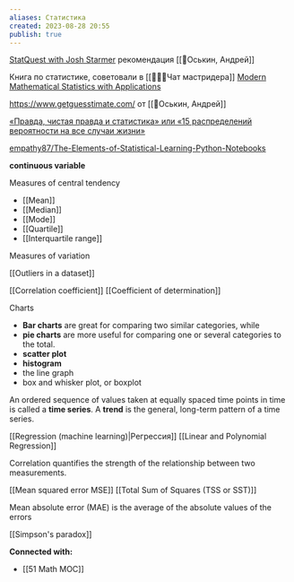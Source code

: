 ```yaml
---
aliases: Статистика
created: 2023-08-28 20:55
publish: true
---
```


[StatQuest with Josh Starmer](https://www.youtube.com/user/joshstarmer)  рекомендация [[👤Оськин, Андрей]]

Книга по статистике, советовали в [[👤👤👤Чат мастридера]]  [Modern Mathematical Statistics with Applications](https://www.springer.com/gp/book/9781461403906)

https://www.getguesstimate.com/ от [[👤Оськин, Андрей]]

[«Правда, чистая правда и статистика» или «15 распределений вероятности на все случаи жизни»](https://habr.com/ru/post/311092/#Pirson)

[empathy87/The-Elements-of-Statistical-Learning-Python-Notebooks](https://github.com/empathy87/The-Elements-of-Statistical-Learning-Python-Notebooks)


**continuous variable**


Measures of central tendency
- [[Mean]]
- [[Median]]
- [[Mode]]
- [[Quartile]]
- [[Interquartile range]]

Measures of variation


[[Outliers in a dataset]]

[[Correlation coefficient]]
[[Coefficient of determination]]

Charts
- **Bar charts** are great for comparing two similar categories, while 
- **pie charts** are more useful for comparing one or several categories to the total.
- **scatter plot**
- **histogram**
- the line graph
- box and whisker plot, or boxplot

An ordered sequence of values taken at equally spaced time points in time is called a **time series**.
A **trend** is the general, long-term pattern of a time series.


[[Regression (machine learning)|Регрессия]]
	[[Linear and Polynomial Regression]]

Correlation quantifies the strength of the relationship between two measurements.


[[Mean squared error MSE]]
[[Total Sum of Squares (TSS or SST)]]




Mean absolute error (MAE) is the average of the absolute values of the errors

[[Simpson's paradox]]





**Connected with:**
-  [[51 Math MOC]]